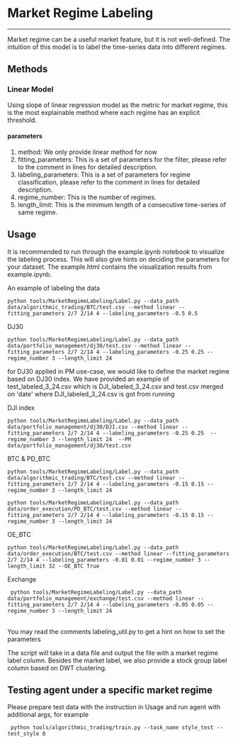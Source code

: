 # Market Regime Labeling

***
Market regime can be a useful market feature, but it is not well-defined. The intuition of this model is to label the time-series data
into different regimes. 


## Methods

### Linear Model
Using slope of linear regression model as the metric for market regime, this is the most explainable
method where each regime has an explicit threshold.

#### parameters 
1. method: We only provide linear method for now
2. fitting_parameters: This is a set of parameters for the filter, please refer to the comment in lines for detailed description.
3. labeling_parameters: This is a set of parameters for regime classification, please refer to the comment in lines for detailed description.
4. regime_number: This is the number of regimes.
5. length_limit: This is the minimum length of a consecutive time-series of same regime. 

## Usage

It is recommended to run through the example.ipynb notebook to visualize the labeling process. This will also give hints on
deciding the parameters for your dataset. The example.html contains the visualization results from example.ipynb.

An example of labeling the data
<br />
   ```
   python tools/MarketRegimeLabeling/Label.py --data_path data/algorithmic_trading/BTC/test.csv --method linear --fitting_parameters 2/7 2/14 4 --labeling_parameters -0.5 0.5
   ```

DJ30
    
    python tools/MarketRegimeLabeling/Label.py --data_path data/portfolio_management/dj30/test.csv --method linear --fitting_parameters 2/7 2/14 4 --labeling_parameters -0.25 0.25 --regime_number 3 --length_limit 24
    
for DJ30 applied in PM use-case, we would like to define the market regime based on DJ30 index. We have provided an example of
test_labeled_3_24.csv which is DJI_labeled_3_24.csv and test.csv merged on 'date' where  DJI_labeled_3_24.csv is got from running 

DJI index
   ```
   python tools/MarketRegimeLabeling/Label.py --data_path  data/portfolio_management/dj30/DJI.csv --method linear --fitting_parameters 2/7 2/14 4 --labeling_parameters -0.25 0.25  --regime_number 3 --length_limit 24  --PM data/portfolio_management/dj30/test.csv
   ```

BTC & PD_BTC

    python tools/MarketRegimeLabeling/Label.py --data_path data/algorithmic_trading/BTC/test.csv --method linear --fitting_parameters 2/7 2/14 4 --labeling_parameters -0.15 0.15 --regime_number 3 --length_limit 24

    python tools/MarketRegimeLabeling/Label.py --data_path data/order_execution/PD_BTC/test.csv --method linear --fitting_parameters 2/7 2/14 4 --labeling_parameters -0.15 0.15 --regime_number 3 --length_limit 24

OE_BTC

    python tools/MarketRegimeLabeling/Label.py --data_path data/order_execution/BTC/test.csv --method linear --fitting_parameters 2/7 2/14 4 --labeling_parameters -0.01 0.01 --regime_number 3 --length_limit 32 --OE_BTC True

Exchange

     python tools/MarketRegimeLabeling/Label.py --data_path data/portfolio_management/exchange/test.csv --method linear --fitting_parameters 2/7 2/14 4 --labeling_parameters -0.05 0.05 --regime_number 3 --length_limit 24


<br />
You may read the comments labeling_util.py to get a hint on how to set the parameters

The script will take in a data file and output the file with a market regime label column. Besides the market label, we also provide a stock group label column based on DWT clustering.

## Testing agent under a specific market regime

Please prepare test data with the instruction in Usage and run agent with additional args, for example

```
 python tools/algorithmic_trading/train.py --task_name style_test --test_style 0
```